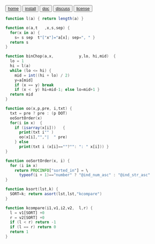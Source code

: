 <button class="button button1"><a href=/fun/index>home</a></button>
<button class="button button2"><a href=/fun/INSTALL>install</a></button>
<button class="button button1"><a href=/fun/ABOUT>doc</a></button>
<button class="button button2"><a href=http://github.com/timm/fun/issues>discuss</a></button>
<button class="button button1"><a href=/fun/LICENSE>license</a></button>

```awk
function l(a) { return length(a) }
```

```awk
function o(a,t   ,x,s,sep) {
  for(x in a) {
    s= s sep  t"["x"]="a[x]; sep=", " }
  return s
}
```


```awk
function binChop(a,x,           y,lo, hi,mid)  {
  lo = 1
  hi = l(a)
  while (lo <= hi) {
    mid = int((hi + lo) / 2)
    y=a[mid]
    if (x == y) break
    if (x <  y) hi=mid-1; else lo=mid+1 }
  return mid 
}
```

```awk
function oo(x,p,pre, i,txt) {
  txt = pre ? pre : (p DOT)
  ooSortOrder(x)
  for(i in x)  {
    if (isarray(x[i]))   {
      print(txt i"" )
      oo(x[i],"","|  " pre)
    } else
      print(txt i (x[i]==""?"": ": " x[i])) }
}
```

```awk
function ooSortOrder(x, i) {
  for (i in x)
    return PROCINFO["sorted_in"] = \
      typeof(i + 1)=="number" ? "@ind_num_asc" : "@ind_str_asc" 
}
```


```awk
function ksort(lst,k) { 
  SORT=k; return asort(lst,lst,"kcompare") 
}
```

```awk
function kcompare(i1,v1,i2,v2,  l,r) {
  l = v1[SORT] +0
  r = v2[SORT] +0
  if (l < r) return -1
  if (l == r) return 0
  return 1 
} 
```

